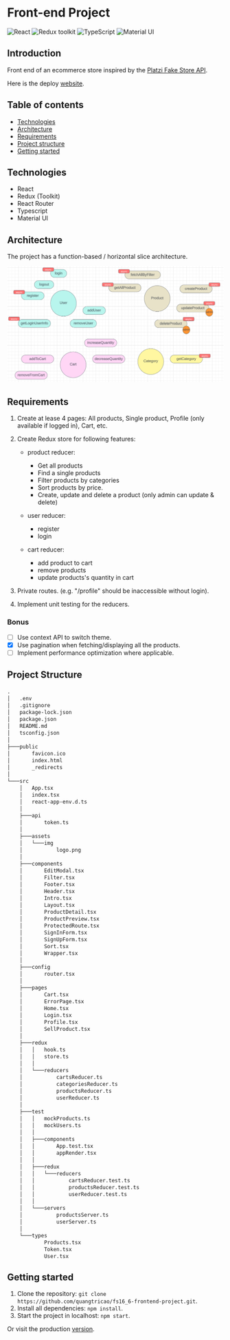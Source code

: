 # Front-end Project

![React](https://img.shields.io/badge/React-v.18-blue)
![Redux toolkit](https://img.shields.io/badge/RTK-v.1-purple)
![TypeScript](https://img.shields.io/badge/TypeScript-v.4-green)
![Material UI](https://img.shields.io/badge/Material_UI-v.5-2196f3)

## Introduction

Front end of an ecommerce store inspired by the [Platzi Fake Store API](https://fakeapi.platzi.com/).

Here is the deploy [website](https://quangtricao-fs16-frontend-project.netlify.app/).

## Table of contents

- [Technologies](#technologies)
- [Architecture](#architecture)
- [Requirements](#requirements)
- [Project structure](#project-structure)
- [Getting started](#getting-started)

## Technologies

- React
- Redux (Toolkit)
- React Router
- Typescript
- Material UI

## Architecture

The project has a function-based / horizontal slice architecture.

<img src="/reducers.png" alt="reducers" />

## Requirements

1. Create at lease 4 pages: All products, Single product, Profile (only available if logged in), Cart, etc.

2. Create Redux store for following features:

   - product reducer:

     - Get all products
     - Find a single products
     - Filter products by categories
     - Sort products by price.
     - Create, update and delete a product (only admin can update & delete)

   - user reducer:

     - register
     - login

   - cart reducer:
     - add product to cart
     - remove products
     - update products's quantity in cart

3. Private routes. (e.g. "/profile" should be inaccessible without login).
4. Implement unit testing for the reducers.

### Bonus

- [ ]  Use context API to switch theme.
- [x]  Use pagination when fetching/displaying all the products.
- [ ]  Implement performance optimization where applicable.

## Project Structure

```console
.
│   .env
│   .gitignore
│   package-lock.json
│   package.json
│   README.md
│   tsconfig.json
│
├───public
│       favicon.ico
│       index.html
│       _redirects
│
└───src
    │   App.tsx
    │   index.tsx
    │   react-app-env.d.ts
    │
    ├───api
    │       token.ts
    │
    ├───assets
    │   └───img
    │           logo.png
    │
    ├───components
    │       EditModal.tsx
    │       Filter.tsx
    │       Footer.tsx
    │       Header.tsx
    │       Intro.tsx
    │       Layout.tsx
    │       ProductDetail.tsx
    │       ProductPreview.tsx
    │       ProtectedRoute.tsx
    │       SignInForm.tsx
    │       SignUpForm.tsx
    │       Sort.tsx
    │       Wrapper.tsx
    │
    ├───config
    │       router.tsx
    │
    ├───pages
    │       Cart.tsx
    │       ErrorPage.tsx
    │       Home.tsx
    │       Login.tsx
    │       Profile.tsx
    │       SellProduct.tsx
    │
    ├───redux
    │   │   hook.ts
    │   │   store.ts
    │   │
    │   └───reducers
    │           cartsReducer.ts
    │           categoriesReducer.ts
    │           productsReducer.ts
    │           userReducer.ts
    │
    ├───test
    │   │   mockProducts.ts
    │   │   mockUsers.ts
    │   │
    │   ├───components
    │   │       App.test.tsx
    │   │       appRender.tsx
    │   │
    │   ├───redux
    │   │   └───reducers
    │   │           cartsReducer.test.ts
    │   │           productsReducer.test.ts
    │   │           userReducer.test.ts
    │   │
    │   └───servers
    │           productsServer.ts
    │           userServer.ts
    │
    └───types
            Products.tsx
            Token.tsx
            User.tsx
```

## Getting started

1. Clone the repository: `git clone https://github.com/quangtricao/fs16_6-frontend-project.git`.
2. Install all dependencies: `npm install`.
3. Start the project in localhost: `npm start`.

Or visit the production [version](https://quangtricao-fs16-frontend-project.netlify.app/).
